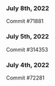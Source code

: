 ### July 8th, 2022

Commit #71881

### July 5th, 2022

Commit #314353


### July 4th, 2022

Commit #72281
